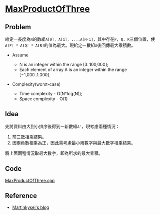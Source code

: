 # [MaxProductOfThree](https://codility.com/programmers/lessons/6-sorting/max_product_of_three/)

## Problem

給定一長度為`N`的數組`A[0], A[1], ...,A[N-1]`，其中存在`P, Q, R`三個位置，使`A[P] * A[Q] * A[R]`的值為最大。現給定一數組`A`後回傳最大乘積數。

- Assume
  - N is an integer within the range [3..100,000];
  - Each element of array A is an integer within the range [−1,000..1,000].

- Complexity(worst-case)
  - Time complexity - O(N*log(N));
  - Space complexity - O(1)

## Idea

先將資料由大到小排序後得到一新數組`A'`，現考慮兩種情況：

1. 前三數相乘結果。
1. 因兩負數相乘為正，因此需考慮最小兩數字與最大數字相乘結果。

將上面兩種情況取最大數字，即為所求的最大乘積。

## Code

[MaxProductOfThree.cpp](MaxProductOfThree.cpp)

## Reference

- [Martinkysel's blog](https://www.martinkysel.com/codility-maxproductofthree-solution/)
